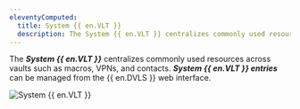 ```yaml
---
eleventyComputed:
  title: System {{ en.VLT }}
  description: The System {{ en.VLT }} centralizes commonly used resources across vaults such as macros, VPNs, and contacts.
---
```


The ***System {{ en.VLT }}*** centralizes commonly used resources across vaults such as macros, VPNs, and contacts. ***System {{ en.VLT }} entries*** can be managed from the {{ en.DVLS }} web interface. 

![System {{ en.VLT }}](https://webdevolutions.blob.core.windows.net/docs/en/server/ServerOp6111.png) 